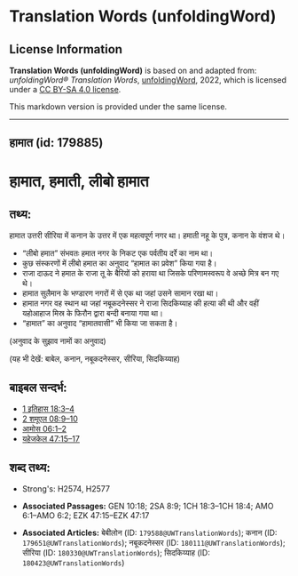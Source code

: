 # Translation Words (unfoldingWord)

## License Information

**Translation Words (unfoldingWord)** is based on and adapted from: _unfoldingWord® Translation Words_, [unfoldingWord](https://unfoldingword.org/utw), 2022, which is licensed under a [CC BY-SA 4.0 license](https://creativecommons.org/licenses/by-sa/4.0/legalcode.en).

This markdown version is provided under the same license.



--------------------------------

## हामात (id: 179885)

हामात, हमाती, लीबो हामात
========================

तथ्य:
-----

हामात उत्तरी सीरिया में कनान के उत्तर में एक महत्वपूर्ण नगर था। हमाती नहू के पुत्र, कनान के वंशज थे।

* “लीबो हमात” संभवतः हमात नगर के निकट एक पर्वतीय दर्रे का नाम था।
* कुछ संस्करणों में लीबो हमात का अनुवाद “हामात का प्रवेश” किया गया है।
* राजा दाऊद ने हमात के राजा तू के बैरियों को हराया था जिसके परिणामस्वरूप वे अच्छे मित्र बन गए थे।
* हामात सुलैमान के भण्डारण नगरों में से एक था जहां उसने सामान रखा था।
* हामात नगर वह स्थान था जहां नबूकदनेस्सर ने राजा सिदकिय्याह की हत्या की थी और वहीं यहोआहाज मिस्र के फिरौन द्वारा बन्दी बनाया गया था।
* “हामात” का अनुवाद “हामातवासी” भी किया जा सकता है।

(अनुवाद के सुझाव नामों का अनुवाद)

(यह भी देखें: बाबेल, कनान, नबूकदनेस्सर, सीरिया, सिदकिय्याह)

बाइबल सन्दर्भ:
--------------

* [1 इतिहास 18:3–4](https://ref.ly/1Chr0:0)
* [2 शमूएल 08:9–10](https://ref.ly/2Sam0:0)
* [आमोस 06:1–2](https://ref.ly/Amos6:1-Amos6:2)
* [यहेजकेल 47:15–17](https://ref.ly/Ezek47:15-Ezek47:17)

शब्द तथ्य:
----------

* Strong's: H2574, H2577

* **Associated Passages:** GEN 10:18; 2SA 8:9; 1CH 18:3–1CH 18:4; AMO 6:1–AMO 6:2; EZK 47:15–EZK 47:17
* **Associated Articles:** बेबीलोन (ID: `179588@UWTranslationWords`); कनान (ID: `179651@UWTranslationWords`); नबूकदनेस्सर (ID: `180111@UWTranslationWords`); सीरिया (ID: `180330@UWTranslationWords`); सिदकिय्याह (ID: `180423@UWTranslationWords`)

